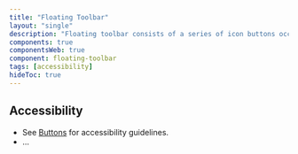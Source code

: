 ```yaml
---
title: "Floating Toolbar"
layout: "single"
description: "Floating toolbar consists of a series of icon buttons occupying minimum workspace"
components: true
componentsWeb: true
component: floating-toolbar
tags: [accessibility]
hideToc: true
---
```


## Accessibility

- See [Buttons](/components/web/buttons/) for accessibility guidelines.
- ...
